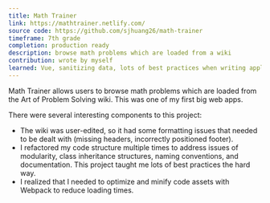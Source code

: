 ```yaml
---
title: Math Trainer
link: https://mathtrainer.netlify.com/
source code: https://github.com/sjhuang26/math-trainer
timeframe: 7th grade
completion: production ready
description: browse math problems which are loaded from a wiki
contribution: wrote by myself
learned: Vue, sanitizing data, lots of best practices when writing applications
---
```

Math Trainer allows users to browse math problems which are loaded from the Art of Problem Solving wiki. This was one of my first big web apps.

There were several interesting components to this project:

* The wiki was user-edited, so it had some formatting issues that needed to be dealt with (missing headers, incorrectly positioned footer).
* I refactored my code structure multiple times to address issues of modularity, class inheritance structures, naming conventions, and documentation. This project taught me lots of best practices the hard way.
* I realized that I needed to optimize and minify code assets with Webpack to reduce loading times.
